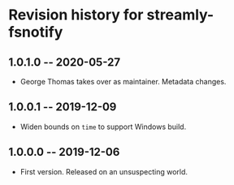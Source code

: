 # Revision history for streamly-fsnotify

## 1.0.1.0 -- 2020-05-27

* George Thomas takes over as maintainer. Metadata changes.

## 1.0.0.1 -- 2019-12-09

* Widen bounds on ``time`` to support Windows build.

## 1.0.0.0 -- 2019-12-06

* First version. Released on an unsuspecting world.
